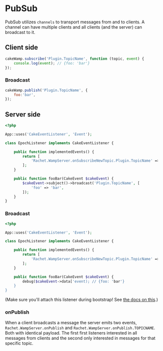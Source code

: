 PubSub
======

PubSub utilizes `channels` to transport messages from and to clients. A channel can have multiple clients and all clients (and the server) can broadcast to it.

## Client side ##

```javascript
cakeWamp.subscribe('Plugin.TopicName', function (topic, event) {
    console.log(event); // {foo: 'bar'}
});
```

### Broadcast ###

```javascript
cakeWamp.publish('Plugin.TopicName', {
    foo:'bar',
});
```

## Server side ##

```php
<?php

App::uses('CakeEventListener', 'Event');

class EpochListener implements CakeEventListener {

	public function implementedEvents() {
		return [
			'Rachet.WampServer.onSubscribeNewTopic.Plugin.TopicName' => 'fooBar',
		];
	}

	public function fooBar(CakeEvent $cakeEvent) {
        $cakeEvent->subject()->broadcast('Plugin.TopicName', [
            'foo' => 'bar',
        ]);
	}
}
```

### Broadcast ###

```php
<?php

App::uses('CakeEventListener', 'Event');

class EpochListener implements CakeEventListener {

	public function implementedEvents() {
		return [
			'Rachet.WampServer.onSubscribeNewTopic.Plugin.TopicName' => 'fooBar',
		];
	}

	public function fooBar(CakeEvent $cakeEvent) {
	    debug($cakeEvent->data['event); // {foo: 'bar'}
	}
}
```

(Make sure you'll attach this listener during bootstrap! See [the docs on this](http://book.cakephp.org/2.0/en/core-libraries/events.html#registering-listeners).)

### onPublish ###

When a client broadcasts a message the server emits two events, `Rachet.WampServer.onPublish` and `Rachet.WampServer.onPublish.TOPICNAME`. Both with identical payload. The first first listeners interested in all messages from clients and the second only interested in messages for that specific topic.

